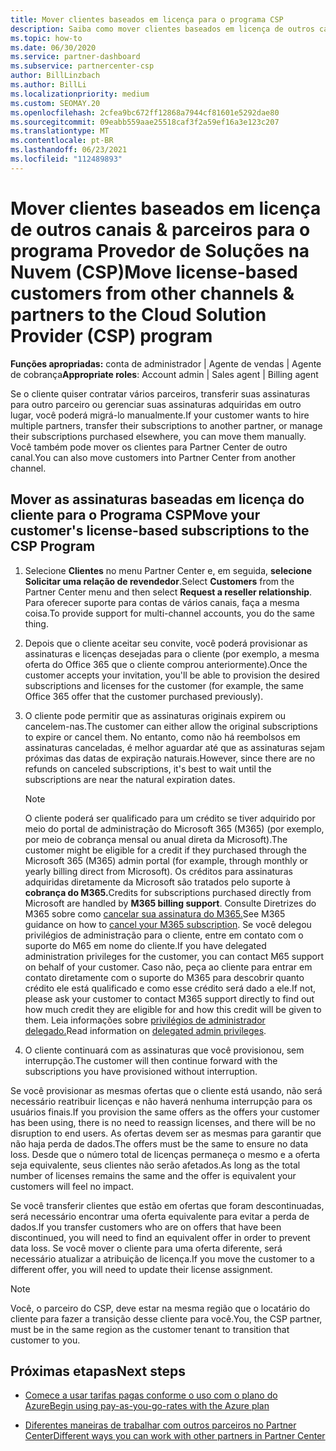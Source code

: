 ```yaml
---
title: Mover clientes baseados em licença para o programa CSP
description: Saiba como mover clientes baseados em licença de outros canais ou de outro parceiro para o programa CSP (Provedor de Soluções na Nuvem) no Partner Center.
ms.topic: how-to
ms.date: 06/30/2020
ms.service: partner-dashboard
ms.subservice: partnercenter-csp
author: BillLinzbach
ms.author: BillLi
ms.localizationpriority: medium
ms.custom: SEOMAY.20
ms.openlocfilehash: 2cfea9bc672ff12868a7944cf81601e5292dae80
ms.sourcegitcommit: 09eabb559aae25518caf3f2a59ef16a3e123c207
ms.translationtype: MT
ms.contentlocale: pt-BR
ms.lasthandoff: 06/23/2021
ms.locfileid: "112489893"
---
```

# <a name="move-license-based-customers-from-other-channels--partners-to-the-cloud-solution-provider-csp-program"></a><span data-ttu-id="c63c8-103">Mover clientes baseados em licença de outros canais & parceiros para o programa Provedor de Soluções na Nuvem (CSP)</span><span class="sxs-lookup"><span data-stu-id="c63c8-103">Move license-based customers from other channels & partners to the Cloud Solution Provider (CSP) program</span></span>

<span data-ttu-id="c63c8-104">**Funções apropriadas:** conta de administrador | Agente de vendas | Agente de cobrança</span><span class="sxs-lookup"><span data-stu-id="c63c8-104">**Appropriate roles**: Account admin | Sales agent | Billing agent</span></span>

<span data-ttu-id="c63c8-105">Se o cliente quiser contratar vários parceiros, transferir suas assinaturas para outro parceiro ou gerenciar suas assinaturas adquiridas em outro lugar, você poderá migrá-lo manualmente.</span><span class="sxs-lookup"><span data-stu-id="c63c8-105">If your customer wants to hire multiple partners, transfer their subscriptions to another partner, or manage their subscriptions purchased elsewhere, you can move them manually.</span></span> <span data-ttu-id="c63c8-106">Você também pode mover os clientes para Partner Center de outro canal.</span><span class="sxs-lookup"><span data-stu-id="c63c8-106">You can also move customers into Partner Center from another channel.</span></span>

## <a name="move-your-customers-license-based-subscriptions-to-the-csp-program"></a><span data-ttu-id="c63c8-107">Mover as assinaturas baseadas em licença do cliente para o Programa CSP</span><span class="sxs-lookup"><span data-stu-id="c63c8-107">Move your customer's license-based subscriptions to the CSP Program</span></span>

1. <span data-ttu-id="c63c8-108">Selecione **Clientes** no menu Partner Center e, em seguida, **selecione Solicitar uma relação de revendedor**.</span><span class="sxs-lookup"><span data-stu-id="c63c8-108">Select **Customers** from the Partner Center menu and then select **Request a reseller relationship**.</span></span> <span data-ttu-id="c63c8-109">Para oferecer suporte para contas de vários canais, faça a mesma coisa.</span><span class="sxs-lookup"><span data-stu-id="c63c8-109">To provide support for multi-channel accounts, you do the same thing.</span></span>

2. <span data-ttu-id="c63c8-110">Depois que o cliente aceitar seu convite, você poderá provisionar as assinaturas e licenças desejadas para o cliente (por exemplo, a mesma oferta do Office 365 que o cliente comprou anteriormente).</span><span class="sxs-lookup"><span data-stu-id="c63c8-110">Once the customer accepts your invitation, you'll be able to provision the desired subscriptions and licenses for the customer (for example, the same Office 365 offer that the customer purchased previously).</span></span>

3. <span data-ttu-id="c63c8-111">O cliente pode permitir que as assinaturas originais expirem ou cancelem-nas.</span><span class="sxs-lookup"><span data-stu-id="c63c8-111">The customer can either allow the original subscriptions to expire or cancel them.</span></span> <span data-ttu-id="c63c8-112">No entanto, como não há reembolsos em assinaturas canceladas, é melhor aguardar até que as assinaturas sejam próximas das datas de expiração naturais.</span><span class="sxs-lookup"><span data-stu-id="c63c8-112">However, since there are no refunds on canceled subscriptions, it's best to wait until the  subscriptions are near the natural expiration dates.</span></span>


   >[!NOTE]
   ><span data-ttu-id="c63c8-113">O cliente poderá ser qualificado para um crédito se tiver adquirido por meio do portal de administração do Microsoft 365 (M365) (por exemplo, por meio de cobrança mensal ou anual direta da Microsoft).</span><span class="sxs-lookup"><span data-stu-id="c63c8-113">The customer might be eligible for a credit if they purchased through the Microsoft 365 (M365) admin portal (for example, through monthly or yearly billing direct from Microsoft).</span></span> <span data-ttu-id="c63c8-114">Os créditos para assinaturas adquiridas diretamente da Microsoft são tratados pelo suporte à **cobrança do M365.**</span><span class="sxs-lookup"><span data-stu-id="c63c8-114">Credits for subscriptions purchased directly from Microsoft are handled by **M365 billing support**.</span></span> <span data-ttu-id="c63c8-115">Consulte Diretrizes do M365 sobre como [cancelar sua assinatura do M365.](/microsoft-365/commerce/subscriptions/cancel-your-subscription)</span><span class="sxs-lookup"><span data-stu-id="c63c8-115">See M365 guidance on how to [cancel your M365 subscription](/microsoft-365/commerce/subscriptions/cancel-your-subscription).</span></span> <span data-ttu-id="c63c8-116">Se você delegou privilégios de administração para o cliente, entre em contato com o suporte do M65 em nome do cliente.</span><span class="sxs-lookup"><span data-stu-id="c63c8-116">If you have delegated administration privileges for the customer, you can contact M65 support on behalf of your customer.</span></span> <span data-ttu-id="c63c8-117">Caso não, peça ao cliente para entrar em contato diretamente com o suporte do M365 para descobrir quanto crédito ele está qualificado e como esse crédito será dado a ele.</span><span class="sxs-lookup"><span data-stu-id="c63c8-117">If not, please ask your customer to contact M365 support directly to find out how much credit they are eligible for and how this credit will be given to them.</span></span> <span data-ttu-id="c63c8-118">Leia informações sobre [privilégios de administrador delegado.](customers-revoke-admin-privileges.md)</span><span class="sxs-lookup"><span data-stu-id="c63c8-118">Read information on [delegated admin privileges](customers-revoke-admin-privileges.md).</span></span>


4. <span data-ttu-id="c63c8-119">O cliente continuará com as assinaturas que você provisionou, sem interrupção.</span><span class="sxs-lookup"><span data-stu-id="c63c8-119">The customer will then continue forward with the subscriptions you have provisioned without interruption.</span></span>

<span data-ttu-id="c63c8-120">Se você provisionar as mesmas ofertas que o cliente está usando, não será necessário reatribuir licenças e não haverá nenhuma interrupção para os usuários finais.</span><span class="sxs-lookup"><span data-stu-id="c63c8-120">If you provision the same offers as the offers your customer has been using, there is no need to reassign licenses, and there will be no disruption to end users.</span></span> <span data-ttu-id="c63c8-121">As ofertas devem ser as mesmas para garantir que não haja perda de dados.</span><span class="sxs-lookup"><span data-stu-id="c63c8-121">The offers must be the same to ensure no data loss.</span></span> <span data-ttu-id="c63c8-122">Desde que o número total de licenças permaneça o mesmo e a oferta seja equivalente, seus clientes não serão afetados.</span><span class="sxs-lookup"><span data-stu-id="c63c8-122">As long as the total number of licenses remains the same and the offer is equivalent your customers will feel no impact.</span></span>

<span data-ttu-id="c63c8-123">Se você transferir clientes que estão em ofertas que foram descontinuadas, será necessário encontrar uma oferta equivalente para evitar a perda de dados.</span><span class="sxs-lookup"><span data-stu-id="c63c8-123">If you transfer customers who are on offers that have been discontinued, you will need to find an equivalent offer in order to prevent data loss.</span></span> <span data-ttu-id="c63c8-124">Se você mover o cliente para uma oferta diferente, será necessário atualizar a atribuição de licença.</span><span class="sxs-lookup"><span data-stu-id="c63c8-124">If you move the customer to a different offer, you will need to update their license assignment.</span></span>

>[!NOTE]
> <span data-ttu-id="c63c8-125">Você, o parceiro do CSP, deve estar na mesma região que o locatário do cliente para fazer a transição desse cliente para você.</span><span class="sxs-lookup"><span data-stu-id="c63c8-125">You, the CSP partner, must be in the same region as the customer tenant to transition that customer to you.</span></span>

## <a name="next-steps"></a><span data-ttu-id="c63c8-126">Próximas etapas</span><span class="sxs-lookup"><span data-stu-id="c63c8-126">Next steps</span></span>

- [<span data-ttu-id="c63c8-127">Comece a usar tarifas pagas conforme o uso com o plano do Azure</span><span class="sxs-lookup"><span data-stu-id="c63c8-127">Begin using pay-as-you-go-rates with the Azure plan</span></span>](azure-plan-get-started.md)
 

- [<span data-ttu-id="c63c8-128">Diferentes maneiras de trabalhar com outros parceiros no Partner Center</span><span class="sxs-lookup"><span data-stu-id="c63c8-128">Different ways you can work with other partners in Partner Center</span></span>](work-with-other-partners.md)